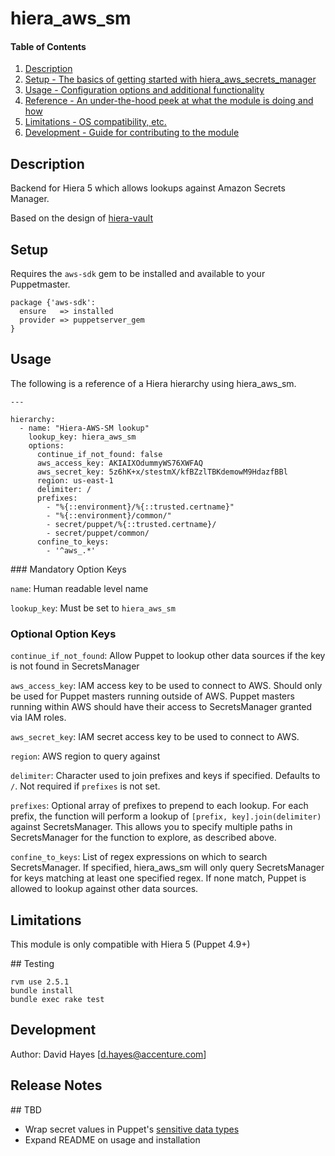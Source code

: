 
# hiera_aws_sm

#### Table of Contents

1. [Description](#description)
2. [Setup - The basics of getting started with hiera_aws_secrets_manager](#setup)
3. [Usage - Configuration options and additional functionality](#usage)
4. [Reference - An under-the-hood peek at what the module is doing and how](#reference)
5. [Limitations - OS compatibility, etc.](#limitations)
6. [Development - Guide for contributing to the module](#development)

## Description

Backend for Hiera 5 which allows lookups against Amazon Secrets Manager.

Based on the design of [hiera-vault](https://github.com/davealden/hiera-vault/blob/master/lib/puppet/functions/hiera_vault.rb)

## Setup

Requires the `aws-sdk` gem to be installed and available to your
Puppetmaster.

```
package {'aws-sdk':
  ensure   => installed
  provider => puppetserver_gem
}
```

## Usage

The following is a reference of a Hiera hierarchy using hiera_aws_sm.

```
---

hierarchy:
  - name: "Hiera-AWS-SM lookup"
    lookup_key: hiera_aws_sm
    options:
      continue_if_not_found: false
      aws_access_key: AKIAIXOdummyWS76XWFAQ
      aws_secret_key: 5z6hK+x/stestmX/kfBZzlTBKdemowM9HdazfBBl
      region: us-east-1
      delimiter: /
      prefixes: 
        - "%{::environment}/%{::trusted.certname}"
        - "%{::environment}/common/"
        - secret/puppet/%{::trusted.certname}/
        - secret/puppet/common/
      confine_to_keys:
        - '^aws_.*'

```

### Mandatory Option Keys

`name`: Human readable level name

`lookup_key`: Must be set to `hiera_aws_sm`

### Optional Option Keys

`continue_if_not_found`: Allow Puppet to lookup other data sources if the
key is not found in SecretsManager

`aws_access_key`: IAM access key to be used to connect to AWS. Should only
be used for Puppet masters running outside of AWS. Puppet masters running
within AWS should have their access to SecretsManager granted via IAM
roles.

`aws_secret_key`: IAM secret access key to be used to connect to AWS. 

`region`: AWS region to query against

`delimiter`: Character used to join prefixes and keys if specified.
Defaults to `/`. Not required if `prefixes` is not set.

`prefixes`: Optional array of prefixes to prepend to each lookup. For each
prefix, the function will perform a lookup of `[prefix, key].join(delimiter)` against
SecretsManager. This allows you to specify multiple paths in
SecretsManager for the function to explore, as described above.

`confine_to_keys`: List of regex expressions on which to search
SecretsManager. If specified, hiera_aws_sm will only query SecretsManager
for keys matching at least one specified regex. If none match, Puppet is
allowed to lookup against other data sources. 


## Limitations

This module is only compatible with Hiera 5 (Puppet 4.9+)

## Testing

```
rvm use 2.5.1
bundle install
bundle exec rake test
```

## Development

Author: David Hayes [d.hayes@accenture.com]

## Release Notes

## TBD
- Wrap secret values in Puppet's [sensitive data types](https://puppet.com/docs/puppet/5.5/lang_data_sensitive.html)
- Expand README on usage and installation
